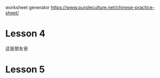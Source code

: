 worksheet generator
https://www.purpleculture.net/chinese-practice-sheet/

# Lesson 4
这是朋友爸

# Lesson 5

